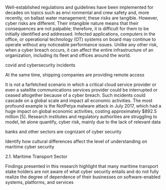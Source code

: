 Well-established
 regulations and guidelines have been implemented for decades on topics such as envi
ronmental and crew safety and, more recently, on ballast water management; these risks
 are tangible. However, cyber risks are different. Their intangible nature means that their
 consequences are not palpable; therefore, it is difficult for them to be initially identified
 and addressed. Infected applications, computers in the office, or operational technology
 (OT) systems on board may continue to operate without any noticeable performance issues.
 Unlike any other risk, when a cyber breach occurs, it can affect the entire infrastructure of
 an organization, including its fleet and offices around the world.

covid and cybersecurity incidents

At the same time, shipping companies are providing remote access

 It is not a farfetched scenario in which a critical cloud service
 provider or even a satellite communications services provider could be interrupted or
 ceased altogether because of a cyber breach. Such incidents could cascade on a global
 scale and impact all economic activities. The most profound example is the NotPetya
 malware attack in July 2017, which had a huge impact on global economic activities,
 costing approximately $892.5 million [5]. Research institutes and regulatory authorities are
 struggling to model, let alone quantify, cyber risk, mainly due to the lack of relevant data

banks and other sectors are cognizant of cyber security

Identify how cultural
 differences affect the level of understanding on maritime cyber security

 2.1. Maritime Transport Sector

 Findings presented in this research highlight that many maritime transport stake
holders are not aware of what cyber security entails and do not fully realize the degree
 of dependence of their businesses on software-enabled systems, platforms, and services